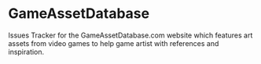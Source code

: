 # GameAssetDatabase
Issues Tracker for the GameAssetDatabase.com website which features art assets from video games to help game artist with references and inspiration.
